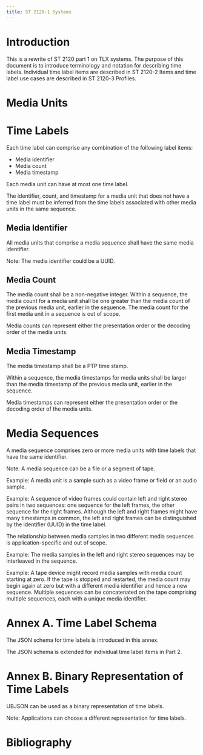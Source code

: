 ```yaml
---
title: ST 2120-1 Systems
---
```


# Introduction

This is a rewrite of ST 2120 part 1 on TLX systems. The purpose of this document is to introduce terminology and notation for describing time labels. Individual time label items are described in ST 2120-2 Items and time label use cases are described in ST 2120-3 Profiles.



# Media Units





# Time Labels

Each time label can comprise any combination of the following label items:

* Media identifier
* Media count
* Media timestamp

Each media unit can have at most one time label.

The identifier, count, and timestamp for a media unit that does not have a time label must be inferred from the time labels associated with other media units in the same sequence.



## Media Identifier

All media units that comprise a media sequence shall have the same media identifier.

Note: The media identifier could be a UUID.

## Media Count

The media count shall be a non-negative integer. Within a sequence, the media count for a media unit shall be one greater than the media count of the previous media unit, earlier in the sequence. The media count for the first media unit in a sequence is out of scope.

Media counts can represent either the presentation order or the decoding order of the media units.

## Media Timestamp

The media timestamp shall be a PTP time stamp.

Within a sequence, the media timestamps for media units shall be larger than the media timestamp of the previous media unit, earlier in the sequence.

Media timestamps can represent either the presentation order or the decoding order of the media units.



# Media Sequences

A media sequence comprises zero or more media units with time labels that have the same identifier.

Note: A media sequence can be a file or a segment of tape.

Example: A media unit is a sample such as a video frame or field or an audio sample.

Example: A sequence of video frames could contain left and right stereo pairs in two sequences: one sequence for the left frames, the other sequence for the right frames. Although the left and right frames might have many timestamps in common, the left and right frames can be distinguished by the identifier (UUID) in the time label.

The relationship between media samples in two different media sequences is application-specific and out of scope.

Example: The media samples in the left and right stereo sequences may be interleaved in the sequence.

Example: A tape device might record media samples with media count starting at zero. If the tape is stopped and restarted, the media count may begin again at zero but with a different media identifier and hence a new sequence. Multiple sequences can be concatenated on the tape comprising multiple sequences, each with a unique media identifier.




# Annex A. Time Label Schema

The JSON schema for time labels is introduced in this annex.

The JSON schema is extended for individual time label items in Part 2.



# Annex B. Binary Representation of Time Labels

UBJSON can be used as a binary representation of time labels.

Note: Applications can choose a different representation for time labels.



# Bibliography

